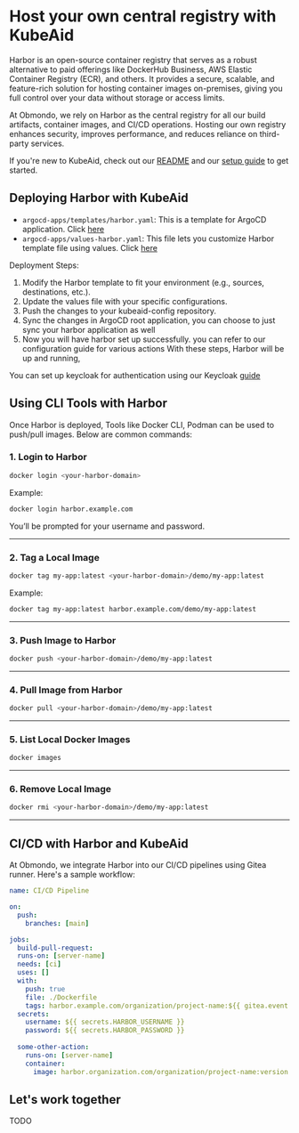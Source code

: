 # Host your own central registry with KubeAid


Harbor is an open-source container registry that serves as a robust alternative to paid offerings like DockerHub Business, AWS Elastic Container Registry (ECR), and others. 
It provides a secure, scalable, and feature-rich solution for hosting container images on-premises, giving you full control over your data without storage or access limits.

At Obmondo, we rely on Harbor as the central registry for all our build artifacts, container images, and CI/CD operations. 
Hosting our own registry enhances security, improves performance, and reduces reliance on third-party services.

If you're new to KubeAid, check out our [README](../README.md) and our [setup guide](setup-guide.md) to get started.


## Deploying Harbor with KubeAid

- `argocd-apps/templates/harbor.yaml`: This is a template for ArgoCD application. Click [here](../argocd-helm-charts/harbor/example/argocd-apps/templates/harbor.yaml)
- `argocd-apps/values-harbor.yaml`: This file lets you customize Harbor template file using values. Click [here](../argocd-helm-charts/harbor/example/argocd-apps/values-harbor.yaml)

Deployment Steps:
1. Modify the Harbor template to fit your environment (e.g., sources, destinations, etc.).
2. Update the values file with your specific configurations.
3. Push the changes to your kubeaid-config repository.
4. Sync the changes in ArgoCD root application, you can choose to just sync your harbor application as well
5. Now you will have harbor set up successfully. you can refer to our configuration guide for various actions
   With these steps, Harbor will be up and running, 

You can set up keycloak for authentication using our Keycloak [guide](#) 


## Using CLI Tools with Harbor

Once Harbor is deployed, Tools like Docker CLI, Podman can be used to push/pull images. Below are common commands:

### 1. Login to Harbor

```bash
docker login <your-harbor-domain>
```

Example:

```bash
docker login harbor.example.com
```

You’ll be prompted for your username and password.

---

### 2. Tag a Local Image

```bash
docker tag my-app:latest <your-harbor-domain>/demo/my-app:latest
```

Example:

```bash
docker tag my-app:latest harbor.example.com/demo/my-app:latest
```

---

### 3. Push Image to Harbor

```bash
docker push <your-harbor-domain>/demo/my-app:latest
```

---

### 4. Pull Image from Harbor

```bash
docker pull <your-harbor-domain>/demo/my-app:latest
```

---

### 5. List Local Docker Images

```bash
docker images
```

---

### 6. Remove Local Image

```bash
docker rmi <your-harbor-domain>/demo/my-app:latest
```


---

## CI/CD with Harbor and KubeAid

At Obmondo, we integrate Harbor into our CI/CD pipelines using Gitea runner. Here's a sample workflow:

```yaml
name: CI/CD Pipeline

on:
  push:
    branches: [main]

jobs:
  build-pull-request:
  runs-on: [server-name]
  needs: [ci]
  uses: []
  with:
    push: true
    file: ./Dockerfile
    tags: harbor.example.com/organization/project-name:${{ gitea.event.number }}
  secrets:
    username: ${{ secrets.HARBOR_USERNAME }}
    password: ${{ secrets.HARBOR_PASSWORD }}
    
  some-other-action:
    runs-on: [server-name]
    container:
      image: harbor.organization.com/organization/project-name:version
```

## Let's work together

TODO


